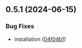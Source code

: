 ## 0.5.1 (2024-06-15)


### Bug Fixes

* installation ([04f04b1](https://github.com/tiavina-mika/mui-tiptap-editor/commit/04f04b18c8113ba8e2c04a19e905bcbca90b9099))

